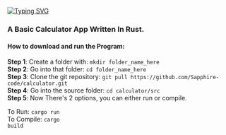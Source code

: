 <a href="https://git.io/typing-svg"><img src="https://readme-typing-svg.demolab.com?font=Cascadia+code&pause=1000&color=23B3F7&center=true&random=false&width=435&lines=Rust+Calculator" alt="Typing SVG" /></a>

<h3>A Basic Calculator App Written In Rust.</h3>


<h4>How to download and run the Program:</h4>
<b>Step 1</b>: Create a folder with: <code>mkdir folder_name_here</code><br>
<b>Step 2</b>: Go into that folder: <code>cd folder_name_here</code><br>
<b>Step 3</b>: Clone the git repository: <code>git pull https://github.com/Sapphire-code/calculator.git</code><br>
<b>Step 4</b>: Go into the source folder: <code>cd calculator/src</code><br>
<b>Step 5</b>: Now There's 2 options, you can either run or compile.<br>

To Run: <code>cargo run</code><br>
To Compile: <code>cargo build</code>
